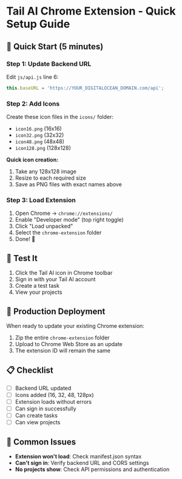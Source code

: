 # Tail AI Chrome Extension - Quick Setup Guide

## 🎯 Quick Start (5 minutes)

### Step 1: Update Backend URL
Edit `js/api.js` line 6:
```javascript
this.baseURL = 'https://YOUR_DIGITALOCEAN_DOMAIN.com/api';
```

### Step 2: Add Icons
Create these icon files in the `icons/` folder:
- `icon16.png` (16x16)
- `icon32.png` (32x32) 
- `icon48.png` (48x48)
- `icon128.png` (128x128)

**Quick icon creation:**
1. Take any 128x128 image
2. Resize to each required size
3. Save as PNG files with exact names above

### Step 3: Load Extension
1. Open Chrome → `chrome://extensions/`
2. Enable "Developer mode" (top right toggle)
3. Click "Load unpacked"
4. Select the `chrome-extension` folder
5. Done! 🎉

## 🧪 Test It
1. Click the Tail AI icon in Chrome toolbar
2. Sign in with your Tail AI account
3. Create a test task
4. View your projects

## 🔧 Production Deployment
When ready to update your existing Chrome extension:
1. Zip the entire `chrome-extension` folder
2. Upload to Chrome Web Store as an update
3. The extension ID will remain the same

## 📋 Checklist
- [ ] Backend URL updated
- [ ] Icons added (16, 32, 48, 128px)
- [ ] Extension loads without errors
- [ ] Can sign in successfully
- [ ] Can create tasks
- [ ] Can view projects

## 🚨 Common Issues
- **Extension won't load**: Check manifest.json syntax
- **Can't sign in**: Verify backend URL and CORS settings
- **No projects show**: Check API permissions and authentication
